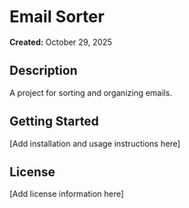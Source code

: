 # Email Sorter

**Created:** October 29, 2025

## Description

A project for sorting and organizing emails.

## Getting Started

[Add installation and usage instructions here]

## License

[Add license information here]